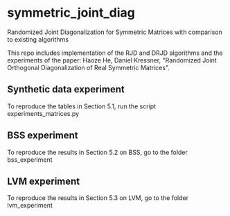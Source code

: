 # symmetric_joint_diag
Randomized Joint Diagonalization for Symmetric Matrices with comparison to existing algorithms

This repo includes implementation of the RJD and DRJD algorithms and the experiments of the paper:
  Haoze He, Daniel Kressner, "Randomized Joint Orthogonal Diagonalization of Real Symmetric Matrices".

## Synthetic data experiment
To reproduce the tables in Section 5.1, run the script experiments_matrices.py

## BSS experiment
To reproduce the results in Section 5.2 on BSS, go to the folder bss_experiment

## LVM experiment
To reproduce the results in Section 5.3 on LVM, go to the folder lvm_experiment
 
